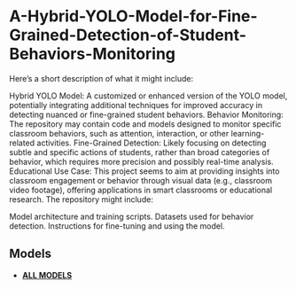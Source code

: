 # A-Hybrid-YOLO-Model-for-Fine-Grained-Detection-of-Student-Behaviors-Monitoring

Here’s a short description of what it might include:

Hybrid YOLO Model: A customized or enhanced version of the YOLO model, potentially integrating additional techniques for improved accuracy in detecting nuanced or fine-grained student behaviors.
Behavior Monitoring: The repository may contain code and models designed to monitor specific classroom behaviors, such as attention, interaction, or other learning-related activities.
Fine-Grained Detection: Likely focusing on detecting subtle and specific actions of students, rather than broad categories of behavior, which requires more precision and possibly real-time analysis.
Educational Use Case: This project seems to aim at providing insights into classroom engagement or behavior through visual data (e.g., classroom video footage), offering applications in smart classrooms or educational research.
The repository might include:

Model architecture and training scripts.
Datasets used for behavior detection.
Instructions for fine-tuning and using the model.

## Models

- **[ALL MODELS]([https://drive.google.com/drive/folders/1ixy8FoU3dYrecNTLecVASvsG4_4NhUW5?usp=sharing](https://colab.research.google.com/drive/1ocEo8DzQQ0IQv0GgZTxEfjso17Sgyt5K?usp=sharing))**
